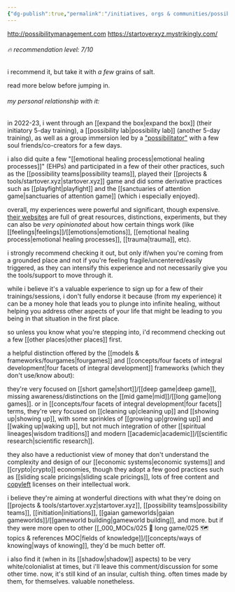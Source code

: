 ```yaml
---
{"dg-publish":true,"permalink":"/initiatives, orgs & communities/possibility management/","tags":["🌿","organization","community"],"created":"2022-03-02T16:18:16.740-03:00","updated":"2024-03-26T15:47:09.127-03:00"}
---
```


http://possibilitymanagement.com
https://startoverxyz.mystrikingly.com/

###### 🔥 recommendation level: 7/10

i recommend it, but take it with *a few* grains of salt.

read more below before jumping in.

###### my personal relationship with it:

in 2022-23, i went through an [[expand the box\|expand the box]] (their initiatory 5-day training), a [[possibility lab\|possibility lab]] (another 5-day training), as well as a group immersion led by a ["possibilitator"](https://possibilitatortraining.mystrikingly.com/) with a few soul friends/co-creators for a few days.

i also did quite a few "[[emotional healing process\|emotional healing processes]]" (EHPs) and participated in a few of their other practices, such as the [[possibility teams\|possibility teams]], played their [[projects & tools/startover.xyz\|startover.xyz]] game and did some derivative practices such as [[playfight\|playfight]] and the [[sanctuaries of attention game\|sanctuaries of attention game]] (which i especially enjoyed).

overall, my experiences were powerful and significant, though expensive. [their websites](https://spaceport.mystrikingly.com/) are full of great resources, distinctions, experiments, but they can also be *very opinionated* about how certain things work (like [[feelings\|feelings]]/[[emotions\|emotions]], [[emotional healing process\|emotional healing processes]], [[trauma\|trauma]], etc).

i strongly recommend checking it out, but only if/when you're coming from a grounded place and not if you're feeling fragile/uncentered/easily triggered, as they can intensify this experience and not necessarily give you the tools/support to move through it.

while i believe it's a valuable experience to sign up for a few of their trainings/sessions, i don't fully endorse it because (from my experience) it can be a money hole that leads you to plunge into infinite healing, without helping you address other aspects of your life that might be leading to you being in that situation in the first place.

so unless you know what you're stepping into, i'd recommend checking out a few [[other places\|other places]] first.

a helpful distinction offered by the [[models & frameworks/fourgames\|fourgames]] and [[concepts/four facets of integral development\|four facets of integral development]] frameworks (which they don't use/know about):

they're very focused on [[short game\|short]]/[[deep game\|deep game]], missing awareness/distinctions on the [[mid game\|mid]]/[[long game\|long games]]. or in [[concepts/four facets of integral development\|four facets]] terms, they're very focused on [[cleaning up\|cleaning up]] and [[showing up\|showing up]], with some sprinkles of [[growing up\|growing up]] and [[waking up\|waking up]], but not much integration of other [[spiritual lineages\|wisdom traditions]] and modern [[academic\|academic]]/[[scientific research\|scientific research]].

they also have a reductionist view of money that don't understand the complexity and design of our [[economic systems\|economic systems]] and [[crypto\|crypto]] economies, though they adopt a few good practices such as [[sliding scale pricings\|sliding scale pricings]], lots of free content and [copyleft](https://en.wikipedia.org/wiki/Copyleft) licenses on their intellectual work.

i believe they're aiming at wonderful directions with what they're doing on [[projects & tools/startover.xyz\|startover.xyz]], [[possibility teams\|possibility teams]], [[initiation\|initiations]], [[gaian gameworlds\|gaian gameworlds]]/[[gameworld building\|gameworld building]], and more. but if they were more open to other [[_000_MOCs/025 🔷 long game/025 🗺 topics & references MOC\|fields of knowledge]]/[[concepts/ways of knowing\|ways of knowing]], they'd be much better off.

i also find it (when in its [[shadow\|shadow]] aspects) to be very white/colonialist at times, but i'll leave this comment/discussion for some other time. now, it's still kind of an insular, cultish thing. often times made by them, for themselves. valuable nonetheless.